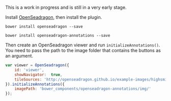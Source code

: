This is a work in progress and is still in a very early stage.
 
Install [OpenSeadragon](https://openseadragon.github.io/), then install the plugin. 
 
```
bower install openseadragon --save
```
```
bower install openseadragon-annotations --save
```

Then create an OpenSeadragon viewer and run `initializeAnnotations()`. You need to pass the path to the image folder that contains the buttons as an argument.

```javascript
var viewer = OpenSeadragon({
    id: 'viewer',
    showNavigator:  true,
    tileSources: 'http://openseadragon.github.io/example-images/highsmith/highsmith.dzi'
}).initializeAnnotations({
    imagePath: 'bower_components/openseadragon-annotations/img/'
});
```

